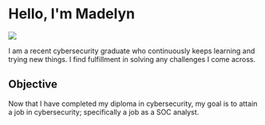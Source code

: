 # Hello, I'm Madelyn
<a href="https://www.linkedin.com/in/madelyn-becker-aa37811b7/"><img src="https://img.shields.io/badge/-LinkedIn-0072b1?&style=for-the-badge&logo=linkedin&logoColor=white" /></a>

I am a recent cybersecurity graduate who continuously keeps learning and trying new things.  I find fulfillment in solving any challenges I come across.  

## Objective

Now that I have completed my diploma in cybersecurity, my goal is to attain a job in cybersecurity; specifically a job as a SOC analyst.


